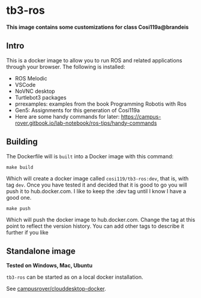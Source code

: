 # tb3-ros

**This image contains some customizations for class Cosi119a@brandeis**

## Intro

This is a docker image to allow you to run ROS and related applications through your browser. The following is installed:

* ROS Melodic
* VSCode
* NoVNC desktop
* Turtlebot3 packages
* prrexamples: examples from the book Programming Robotis with Ros
* Gen5: Assignments for this generation of Cosi119a
* Here are some handy commands for later: https://campus-rover.gitbook.io/lab-notebook/ros-tips/handy-commands


## Building

The Dockerfile will is `built` into a Docker image with this command:

`make build`

Which will create a docker image called `cosi119/tb3-ros:dev`, that is, with tag `dev`. Once you have tested it and decided that it is good to go you will push it to hub.docker.com. I like to keep the :dev tag until I know I have a good one.

`make push`

Which will push the docker image to hub.docker.com. Change the tag at this point to reflect the version history. You can add other tags to describe it further if you like

## Standalone image

**Tested on Windows, Mac, Ubuntu**

`tb3-ros` can be started as on a local docker installation.

See [campusrover/clouddesktop-docker](https://github.com/campusrover/clouddesktop-docker).
